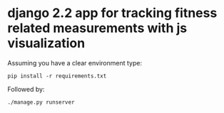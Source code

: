 # django 2.2 app for tracking fitness related measurements with js visualization

Assuming you have a clear environment type:

`pip install -r requirements.txt`

Followed by:

`./manage.py runserver`
